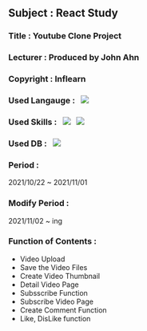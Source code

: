 ## Subject : React Study
### Title : Youtube Clone Project
### Lecturer : Produced by John Ahn
### Copyright : Inflearn
### Used Langauge : &nbsp; <img src="https://img.shields.io/badge/JavaScript-F7DF1E?style=for-the-badge&logo=JavaScript&logoColor=white">
### Used Skills : &nbsp; <img src="https://img.shields.io/badge/React-61DAFB?style=for-the-badge&logo=React&logoColor=white"> &nbsp; <img src="https://img.shields.io/badge/Node.js-339933?style=for-the-badge&logo=Node.js&logoColor=white">
### Used DB : &nbsp; <img src= "https://img.shields.io/badge/MongoDB-47A248?style=for-the-badge&logo=MongoDB&logoColor=white">
### Period :
2021/10/22 ~ 2021/11/01
### Modify Period :
2021/11/02 ~ ing
### Function of Contents : 
* Video Upload
* Save the Video Files
* Create Video Thumbnail
* Detail Video Page
* Subsscribe Function
* Subscribe Video Page
* Create Comment Function
* Like, DisLike function
